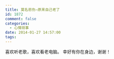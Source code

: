 ```yaml
---
title: 莫名悲伤–原来自己老了
id: 1872
comment: false
categories:
  - 心情琐事
date: 2014-01-27 14:57:00
tags:
---
```


喜欢听老歌，喜欢看老电脑。
幸好有你在身边，谢谢！